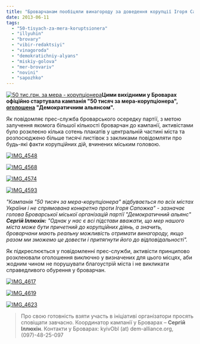```yaml
---
title: "Броварчанам пообіцяли винагороду за доведення корупції Ігоря Сапожка"
date: 2013-06-11
tags: 
  - "50-tisyach-za-mera-koruptsionera"
  - "illyuhin"
  - "brovary"
  - "vibir-redaktsiyi"
  - "vinagoroda"
  - "demokratichniy-alyans"
  - "miskiy-golova"
  - "mer-brovariv"
  - "novini"
  - "sapozhko"
---
```


[![50 тис.грн. за мера - корупціонера](https://mpz.brovary.org/wp-content/uploads/2013/06/logo.jpg "50 тис.грн. за мера - корупціонера")](https://mpz.brovary.org/wp-content/uploads/2013/06/logo.jpg)**Цими вихідними у Броварах офіційно стартувала кампанія "50 тисяч за мера-корупціонера", [оголошена](https://mpz.brovary.org/za-vikrittya-koruptsiynih-diy-igorya-sapozhka-ogolosheno-vinagorodu-v-50-tisyach/) "Демократичним альянсом".** 

Як повідомляє прес-служба броварського осередку партії, з метою залучення якомога більшої кількості броварчан до кампанії, активістами було розклеєно кілька сотень плакатів у центральній частині міста та розпосюджено більше тисячі листівок з закликами повідомляти про будь-які факти корупційних дій, вчинених міським головою.

[![IMG_4548](https://mpz.brovary.org/wp-content/uploads/2013/06/IMG_4548.jpg)](https://mpz.brovary.org/wp-content/uploads/2013/06/IMG_4548.jpg)

[![IMG_4568](https://mpz.brovary.org/wp-content/uploads/2013/06/IMG_4568.jpg)](https://mpz.brovary.org/wp-content/uploads/2013/06/IMG_4568.jpg)

[![IMG_4574](https://mpz.brovary.org/wp-content/uploads/2013/06/IMG_4574.jpg)](https://mpz.brovary.org/wp-content/uploads/2013/06/IMG_4574.jpg)

[![IMG_4593](https://mpz.brovary.org/wp-content/uploads/2013/06/IMG_4593.jpg)](https://mpz.brovary.org/wp-content/uploads/2013/06/IMG_4593.jpg)

_"Кампанія "50 тисяч за мера-корупціонера" відбувається по всіх містах України і не спрямована конкретно проти Ігоря Сапожка" - зазначає голова Броварської міської організацій партії "Демократичний альянс" **Сергій Іллюхін:** "Однак у нас є всі підстави вважати, що мер нашого міста може бути причетний до корупційних діянь, а значить, броварчани мають реальну можливість отримати винагороду, якщо разом ми зможемо це довести і притягнути його до відповідальності"._

Як підкреслюється у повідомленні прес-служби, активісти принципово розклеювали оголошення виключно у визначених для цього місцях, аби жодним чином не порушувати благоустрій міста і не викликати справедливого обурення у броварчан.

[![IMG_4617](https://mpz.brovary.org/wp-content/uploads/2013/06/IMG_4617.jpg)](https://mpz.brovary.org/wp-content/uploads/2013/06/IMG_4617.jpg)

[![IMG_4619](https://mpz.brovary.org/wp-content/uploads/2013/06/IMG_4619.jpg)](https://mpz.brovary.org/wp-content/uploads/2013/06/IMG_4619.jpg)

[![IMG_4623](https://mpz.brovary.org/wp-content/uploads/2013/06/IMG_4623.jpg)](https://mpz.brovary.org/wp-content/uploads/2013/06/IMG_4623.jpg)

> Про свою готовність взяти участь в ініціативі організатори просять сповіщати завчасно. Координатор кампанії у Броварах – **Сергій Іллюхін**. Контакти у Броварах: kyivObl (at) dem-alliance.org, (097)-48-25-097
